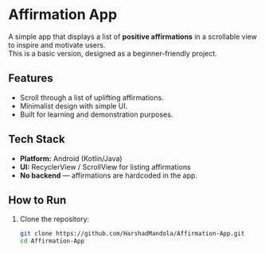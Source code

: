 # Affirmation App

A simple app that displays a list of **positive affirmations** in a scrollable view to inspire and motivate users.  
This is a basic version, designed as a beginner-friendly project.

## Features

- Scroll through a list of uplifting affirmations.
- Minimalist design with simple UI.
- Built for learning and demonstration purposes.

## Tech Stack

- **Platform:** Android (Kotlin/Java)  
- **UI:** RecyclerView / ScrollView for listing affirmations  
- **No backend** — affirmations are hardcoded in the app.

## How to Run

1. Clone the repository:
   ```bash
   git clone https://github.com/HarshadMandola/Affirmation-App.git
   cd Affirmation-App
